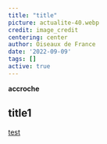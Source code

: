 ```yaml
---
title: "title"
picture: actualite-40.webp
credit: image_credit
centering: center
author: Oiseaux de France
date: '2022-09-09'
tags: []
active: true
---
```


**accroche**

## title1

<a class="btn test" href="#">test</a>
